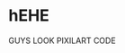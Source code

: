 # hEHE
GUYS LOOK PIXILART CODE

<!DOCTYPE html>
<html lang="en">
<head>
<meta charset="utf-8">
<meta name="viewport" content="width=device-width, initial-scale=1">

<meta name="csrf-token" content="XSi3mm2FZqxCG1iKU2TsW0kjMr8Ez2qxz6XJs8qU">
<title>Pixilart </title>
<meta name="description" content="Pixilart, free online drawing editor and social platform for all ages. Create game sprites, make pixel art, animated GIFs, share artwork and socialize online.">
<meta property="og:description" content="Pixilart, free online drawing editor and social platform for all ages. Create game sprites, make pixel art, animated GIFs, share artwork and socialize online." />
<link rel="canonical" href="http://www.pixilart.com" itemprop="url">
<meta name="keywords" content="pixilart, pixelart, pixel art, pixel, art, drawing, pixel drawing, online drawing, pixel drawing online, make pixel art, make pixil art, pixil, social pixel">
<meta name="copyright" content="Copyright 2022 Pixilart, LLC">

<link rel="preconnect" href="https://fonts.googleapis.com">
<link rel="preconnect" href="https://fonts.gstatic.com" crossorigin>
<link href="https://fonts.googleapis.com/css?family=Roboto:100,400,500,900" rel="stylesheet">

<link href="/css/font-feather.css?v=1.2.3" rel="stylesheet" type="text/css">


<meta name="twitter:card" content="summary_large_image">
<meta name="twitter:creator" content="@pixil_art">

<meta property="og:image" content="https://cdn.pixil.digital/public/share/share-image-2.png" />
<meta property="og:image:width" content="1200" />
<meta property="og:image:height" content="630" />
<meta property="og:title" content="Pixilart - Share & Create Art Online" />

<meta property="fb:app_id" content="421508937871104" />
<meta property="og:url" content="https://www.pixilart.com" />
<meta property="og:type" content="application" />
<meta property="og:site_name" content="Pixilart" />
<meta property="fb:admins" content="244937025609196" />

<meta name="tz" content="2022-04-06 20:30:31">
<meta name="check_user_id" content="1060938">
<meta name="user_meta" content='{"id":1060938,"first_name":"","last_name":"","username":"non3","profile_picture":"https:\/\/cdn.pixilart.com\/images\/user\/profile\/small\/44c74a7c961ee2e.png?v=1649103597","is_online":true}'>
<meta name="is_restricted" content='0'>
<meta name="check_logged_in" content="1">



<script type="text/javascript">
	// Google Anayltics
	function gaA(id) {
	    window.ga=window.ga||function(){(ga.q=ga.q||[]).push(arguments)};ga.l=+new Date;
	    ga('create', id, 'auto');
	    ga('send', 'pageview');
	}

	window.gaTrack = function(path, title) {
	    ga('set', { page: path, title: title });
	    ga('send', 'pageview');
	}

	gaA('UA-40962823-3');
</script>
<script src="https://www.gstatic.com/firebasejs/8.0.1/firebase-app.js"></script>
<script src="https://www.gstatic.com/firebasejs/8.0.1/firebase-messaging.js"></script>
<script src="/js/pixshop.js?v=1.5.2.4.4" defer></script>
<script src="/js/app.js?v=1.5.1.1.1.5.7" defer></script>

<script src="//www.google-analytics.com/analytics.js"></script>
<script type="text/javascript">
var tyche = { 
    mode: "tyche", 
    config: "//config.playwire.com/1024450/v2/websites/73196/banner.json",
    passiveMode: true, 
};
</script>
<script id="tyche" async src="//cdn.intergi.com/hera/tyche.js" type="text/javascript"></script>
<link href="/css/app.css?ver=1.8.4.9.0" rel="stylesheet">

<link rel="apple-touch-icon" sizes="180x180" href="/images/favicon/apple-touch-icon.png?v=gw6qNMPWjl2">
<link rel="icon" type="image/png" sizes="16x16" href="/images/favicon/favicon-16x16.png?v=gw6qNMPWjl2">
<link rel="icon" type="image/png" sizes="32x32" href="/images/favicon/favicon-32x32.png?v=gw6qNMPWjl2">
<link rel="icon" type="image/png" sizes="192x192" href="/images/favicon/android-chrome-192x192.png?v=gw6qNMPWjl2">
<link rel="manifest" href="/manifest.json?v=gw6qNMPWjl5">
<link rel="mask-icon" href="/images/favicon/safari-pinned-tab.svg?v=gw6qNMPWjl2" color="#e74d3c">
<meta name="apple-mobile-web-app-title" content="Pixilart">
<meta name="application-name" content="Pixilart">
<meta name="theme-color" content="#FFFFFF">
<script>
        var _cdn = 'https://cdn.pixil.digital'; //https://cdn.pixilart.com';
        var _cdn_art = 'https://art.pixilart.com'; //'https://art.pixilart.com';
        var do_cdn = 'https://pixil.nyc3.digitaloceanspaces.com'; // 'https://pixil.nyc3.digitaloceanspaces.com'
    </script>
<meta name="google-site-verification" content="XLfESLCOwTg9ekpy5ozJHe2ooDxloKDFiSc5xeeheJo" />
<meta name="msvalidate.01" content="F66B99A94EB4AB287B2EFFB912F599AB" />
<script type="application/ld+json">
        {
          "@context": "http://schema.org",
          "@type": "Website",
          "name": "Pixilart",
          "url": "http://www.pixilart.com",
          "sameAs": [
            "https://www.facebook.com/pixilart",
            "https://www.instagram.com/pixilart",
            "https://www.twitter.com/pixil_art"
          ],
          "potentialAction": {
            "@type": "SearchAction",
            "target": "https://www.pixilart.com/search?term={search_term_string}",
            "query-input": "required name=search_term_string"
          }
        }
    </script>
</head>
<div id="temp-theme">
<style>
    :root {
                    
    			--bg-main: #1a1b1e;
				--bg-main-sec: #0c0f10;
				--bg-sec: #2c2f32;
				--bg-ltr: #2c2f32;
				--bg-ltrh: #3c4043;
				--bg-lrhr: #484d51;
				--bg-br: #3c4043;
				--dk-white: #FFF;
				--dk-black: #000;
				--dk-light: #EEE;
    		
            }
    </style>
</div>
<body class="sidebar-always   dk  ">
<div id="app">
<nav class="navbar navbar-custom fixed-top navbar-expand-md navbar-light navbar-boxs">
<div class="container max text-center">
<div class="left full d-flex">
<button class="home-nav-btn btn btn-light bt-light-dk btnov btn-menu mr-3" type="button">
<i class="ft ft-icon-menu" aria-hidden="true"></i>
</button>
<ul class="navbar-nav lf left-align d-none d-md-block">
<li class="nav-item nav-icon-inline mr-3">
<a class="navbar-brand mr-0" href="http://www.pixilart.com">
<img src="/images/public/logo-plain-lg.png" alt="Pixilart" height="30px" width="35px" class="pp" />
</a>
</li>
</ul>
<a class="navbar-brand d-md-none full" href="/">
<img src="/images/public/logo_pixilart_simple_black.png" width="135px" height="24px" alt="Pixilart" class="pp light-mode-visible lgp" />
<img src="/images/public/logo_pixilart_simple_white.png" width="135px" height="24px" alt="Pixilart" class="pp dark-mode-visible lgp" />
</a>
<navbar-search class="nav-search-wrapper mr-2"></navbar-search>
<button class="btn btn-light bt-light-dk search-nav-btn btnov btn-menu ml-3 d-md-none" type="button">
<i class="ft ft-icon-search" aria-hidden="true"></i>
</button>
</div>
<div class="center full d-none d-lg-flex justify-content-center">
<ul class="navbar-nav rt right-align">
<li class="nav-item nav-icon-inline  active ">
<a href="/" class="nav-link">
<i class="ic_a home u_i" data-sec="ft ft-icon-home" aria-hidden="true"></i> <span class="f-sm ttu item-text">Home</span>
</a>
</li>
<li class="nav-item nav-icon-inline ">
<a href="/gallery" class="nav-link">
<i class="ic_a explore u_i" data-sec="ft ft-icon-compass" aria-hidden="true"></i> <span class="f-sm ttu item-text">Gallery</span>
</a>
</li>
<li class="nav-item nav-icon-inline ">
<a href="/comics" class="nav-link">
<i class="ic_a comics u_i" data-sec="ft ft-icon-book" aria-hidden="true"></i> <span class="f-sm ttu item-text">Comics</span>
</a>
</li>
<li class="nav-item nav-icon-inline ">
<a href="/challenges" class="nav-link">
<i class="ic_a challenges_b u_i" data-sec="ft ft-icon-check-square" aria-hidden="true"></i> <span class="f-sm ttu item-text">Challenges</span>
</a>
</li>
</ul>
</div>
<div class="right full d-none d-md-inline">
<ul class="navbar-nav rt right-align">

<li class="nav-item nav-icon-inline d-flex align-items-center rl mr-2">
<div class="rl">
<a href="/draw" class="nav-link f-lg navbar-drawing up has-up">
<i class="ft ft-icon-edit-2 mr-1" aria-hidden="true"></i> <span class="f-sm ttu">Start Drawing</span>
</a>
<navbar-upload :username="'non3'">
</navbar-upload>
</div>
</li>
<li class="nav-item nav-icon-inline mr-3">
<navbar-notifications :count="0"></navbar-notifications>
</li>
<li class="nav-item dropdown align-items-center  d-flex  ">
<a id="user-header-dropdown" class="dropdown-toggle hide-carrot" href="#" role="button" data-toggle="dropdown" aria-haspopup="true" aria-expanded="false" v-pre>
<img src="https://cdn.pixilart.com/images/user/profile/medium/44c74a7c961ee2e.png?v=1649103597" width="35px" class="profile-image circle" alt="non3" />
</a>
<div class="dropdown-menu cttop dropdown-menu-right" aria-labelledby="user-header-dropdown">
<a class="dropdown-item" href="/non3">
<img src="https://cdn.pixilart.com/images/user/profile/medium/44c74a7c961ee2e.png?v=1649103597" width="20px" class="profile-image circle mr-2" alt="non3" /> Profile
</a>
<div class="dropdown-divider"></div>
<a class="dropdown-item d-flex align-items-center" href="/non3/gallery">
<div class="full">My Gallery</div> <i class="ft ft-icon-image ml-3" aria-hidden="true"></i>
</a>
<a class="dropdown-item d-flex align-items-center" href="/non3/photos">
<div class="full">My Photos</div> <i class="ft ft-icon-camera ml-3" aria-hidden="true"></i>
</a>
<a class="dropdown-item d-flex align-items-center" href="/non3/groups">
<div class="full">My Groups</div> <i class="ft ft-icon-users ml-3" aria-hidden="true"></i>
</a>
<a class="dropdown-item d-flex align-items-center" href="/settings">
<div class="full">Settings</div> <i class="ft ft-icon-settings ml-3" aria-hidden="true"></i>
</a>
<div class="dropdown-divider"></div>
<a class="dropdown-item d-flex align-items-center" href="#" onclick="event.preventDefault(); document.getElementById('logout-form').submit();">
<div class="full">Logout</div> <i class="ft ft-icon-log-out ml-3" aria-hidden="true"></i>
</a>
<form id="logout-form" action="/logout" method="POST" style="display: none;">
<input type="hidden" name="_token" value="XSi3mm2FZqxCG1iKU2TsW0kjMr8Ez2qxz6XJs8qU"> </form>
<div class="dropdown-divider"></div>
<a class="dropdown-item d-flex align-items-center" href="#" data-toggle="modal" data-target="#modal-theme">
<div class="full">Display</div> <i class="ft ft-icon-monitor ml-3" aria-hidden="true"></i>
</a>
</div>
</li>
</ul>
</div>
</div>
</nav>
<div class="sidebar-cancel-wrapper"></div>
<aside class="app-nav" id="app-nav">
<div class="app-nav-wrapper sb">
<div class="text-center mb-3 only-xlg">
<a href="/">
<img src="/images/public/logo_pixilart_simple_black.png" alt="Pixilart" class="pp light-mode-visible lgp" />
<img src="/images/public/logo_pixilart_simple_white.png" alt="Pixilart" class="pp dark-mode-visible lgp" />
</a>
</div>
<div class="user-setup">
<div class="d-block d-md-none user-mobile-icons">
<div class="mb-1">
<a href="/settings" class="btn btn-light bt-light-dk">
<i class="ft ft-icon-settings" aria-hidden="true"></i>
</a>
</div>
</div>
<div class="d-block d-md-none user-mobile-icons right">
<div class="mb-1">
<a href="/notifications" class="btn btnov btn-light bt-light-dk">
<i class="ft ft-icon-bell" aria-hidden="true"></i>
<text-notification-count class="btn-badge" :count="0"></text-notification-count>
</a>
</div>
</div>
<a href="/non3" class="d-flex nd justify-content-center pt-3 pb-3 mb-2 text-center sidebar-profile-pic">
<div>
<img src="https://cdn.pixilart.com/images/user/profile/medium/44c74a7c961ee2e.png?v=1649103597" class="profile-image circle" alt="non3" />
<div class="mt-2 f-lg">
<div class="color-black lbld nd">
StrawberryCrepe
<div class="f-xs color-gray">
@non3
</div>
</div>
</div>
</div>
</a>
</div>
<ul class="app-nav-list mb-0">

<li class="d-block d-md-none">
<a href="/draw" class="bg-drawing color-white f-ttu nowrap brr">
<i class="ft ft-icon-edit-2" aria-hidden="true"></i> Start Drawing
</a>
</li>
<li class="d-block d-md-none">
<div class="divider"></div>
</li>

<li>
<a href="/" class="active">
<i class="ic_a home u_i" data-sec="ft ft-icon-home" aria-hidden="true"></i> Home
</a>
</li>
<li>
<a href="/gallery">
<i class="ic_a explore u_i" data-sec="ft ft-icon-compass" aria-hidden="true"></i> Gallery
</a>
</li>
<li>
<a href="/digital">
<i class="ic_a digital u_i" data-sec="ft ft-icon-image" aria-hidden="true"></i> Digital Art
</a>
</li>
<li>
<a href="/challenges">
<i class="ic_a challenges_b u_i" data-sec="ft ft-icon-check-square" aria-hidden="true"></i> Challenges
</a>
</li>
<li>
<a href="/groups">
<i class="ic_a groups u_i" data-sec="ft ft-icon-grid" aria-hidden="true"></i> Groups
</a>
</li>
<li>
<a href="/contests">
<i class="ic_a contests u_i" data-sec="ft ft-icon-award" aria-hidden="true"></i> Contests
</a>
</li>
<li>
<a href="/online" class="d-none d-lg-block  ">
<i class="ic_a online u_i" data-sec="ft ft-icon-users" aria-hidden="true"></i> Online
</a>
</li>
<li>
<a href="/comics">
<i class="ic_a comics u_i" data-sec="ft ft-icon-book" aria-hidden="true"></i> Comics
 </a>
</li>
<li>
<a href="/palettes">
<i class="ic_a palettes u_i" data-sec="ft ft-icon-droplet" aria-hidden="true"></i> Palettes
</a>
</li>
<li>
<a href="/requests">
<i class="ic_a requests u_i" data-sec="ft ft-icon-file-plus" aria-hidden="true"></i> Requests
</a>
</li>
<li>
<a href="/forum">
<i class="ic_a forums u_i" data-sec="ft ft-icon-message-circle" aria-hidden="true"></i> Forums
</a>
</li>

<li class="d-block d-md-none">
<div class="divider"></div>
</li>
<li class="d-block d-md-none">
<a href="#" data-toggle="modal" data-target="#modal-theme">
<i class="ic_a display u_i" data-sec="ft ft-icon-bell" aria-hidden="true"></i> Display
</a>
</li>
<li class="d-block d-md-none">
<a href="/notifications">
<i class="ic_a notifications u_i" data-sec="ft ft-icon-bell" aria-hidden="true"></i> Notifications
</a>
</li>
<li class="d-block d-md-none">
<a href="/settings">
<i class="ic_a settings u_i" data-sec="ft ft-icon-settings" aria-hidden="true"></i> Settings
</a>
</li>
<li class="d-block d-md-none">
<a href="#" onclick="event.preventDefault(); document.getElementById('logout-form').submit();">
<i class="ic_a logout u_i" data-sec="ft ft-icon-log-out" aria-hidden="true"></i> Logout
</a>
</li>

<li>
<div class="divider"></div>
</li>

<li>
<a href="/shop">
<i class="ic_a shop u_i" data-sec="ft ft-icon-shopping-cart" aria-hidden="true"></i> Shop
<shop-cart-count class="badge badge-primary float-right" :count="0"></shop-cart-count>
</a>
</li>
<li>
<div class="divider"></div>
</li>
</ul>
<ul class="app-nav-list-small mb-0">
<li>
<a href="/tutorials" class="active">
Tutorials
</a>
</li>
<li>
<a href="/gallery/topics" class="active">
Topics
</a>
</li>
<li>
<a href="/events" class="active">
Events
</a>
</li>
<li>
<a href="/bases" class="active">
Bases
</a>
</li>
<li>
<a href="/help" class="active">
Help
</a>
</li>
<li>
<a href="/about" class="active">
About
</a>
</li>
<li>
<a href="/help/contact" class="active">
Contact Us
</a>
</li>
<li>
<a href="/mobile" class="active">
Mobile App
</a>
</li>
<li>
<a href="/help/parents" class="active">
Parents &amp; Teachers
</a>
</li>
<li>
<a href="/privacy" class="active">
Privacy Policy
</a>
</li>
<li>
<a href="/terms" class="active">
Terms of Use
</a>
</li>
<li>
<a href="/shop/status" class="active">
Shop Order Lookup
</a>
</li>
<li>
<div class="divider"></div>
</li>
<li class="norm">
Copyright 2022 Pixilart, LLC
</li>
<li>
<div class="divider"></div>
</li>
</ul>
<ul class="app-nav-list mb-0">
 <li>
<div class="divider"></div>
</li>
<li>
<div class="social-media-sidebar d-flex text-center justify-content-around">
<a href="https://www.facebook.com/pixilart"><i class="fa fa-facebook-square"></i></a>
<a href="https://www.instagram.com/pixilart"><i class="fa fa-instagram"></i></a>
<a href="https://www.twitter.com/pixil_art"><i class="fa fa-twitter"></i></a>
<a href="https://www.youtube.com/c/pixilart?sub_confirmation=1"><i class="fa fa-youtube-play"></i></a>
</div>
</li>
</ul>
</div>
</aside>
<main class="py-4 nav-t main-content  ">
<div class="container rep">
<div class="row">
<div class="col-sm-12 col-md-3 d-none d-lg-block d-xl-block">
<div class="sdw">
<div class="panel mb-3 ckie copy-md callout" data-cookie-number="true" data-cookie-type="show" data-cookie="challenge" data-cookie-value="1287" style="display:none">
<div class="panel-close ckie-close">
<i class="ft ft-icon-x" aria-hidden="true"></i>
</div>
<div class="panel-header d-flex align-items-center">
<div class="full">
Daily Drawing Challenge
</div>
</div>
<div class="panel-body">
Today's Challenge: Pineapple
</div>
<div class="panel-body brt nowrap">
<a href="/draw/?ha=challenge" class="btn btn-outline-primary btn-sm mr-1">Start Drawing</a>
<a href="/challenges" class="btn btn-light bt-light-dk btn-sm">View Entries</a>
</div>
</div>
<panel-staff-picks></panel-staff-picks>
<div class="mt-3">
<div class="panel">
<div class="panel-header">
Trending Artists
<span class="float-right">
<i class="ft ft-icon-help-circle" aria-hidden="true" data-toggle="tooltip" data-placement="top" title="Trending 15 artists (random order)"></i>
</span>
</div>
<div class="panel-body user-list">
<div class="d-flex user-list-item align-items-center">
<div class="user-image mr-2">
<a href="/bahzil">
<user-image :image="'https://cdn.pixilart.com/images/user/profile/medium/1cfbd9c64994235.png?v=1649263685'" :id="128077" class="rl" :size="'medium'" :username="'Bahzil'"></user-image>
</a>
</div>
<div class="d-flex full user-name align-items-center justify-content-between rl">
<div class="nlh">
<a href="/bahzil">
<user-name :username="'Bahzil'" :first-name="&quot;Birth in 12 day&quot;" :id="128077" :split="true">
</user-name>
</a>
</div>
<user-follow class="abso r" :id="'128077'" :status="0" :btn-size="'btn-sm'"></user-follow>
</div>
</div> <div class="d-flex user-list-item align-items-center">
<div class="user-image mr-2">
<a href="/jerboadraws">
<user-image :image="'https://cdn.pixilart.com/images/user/profile/medium/8f2493c90d7b2ba.png?v=1649083759'" :id="184755" class="rl" :size="'medium'" :username="'JerboaDraws'"></user-image>
</a>
</div>
<div class="d-flex full user-name align-items-center justify-content-between rl">
<div class="nlh">
<a href="/jerboadraws">
<user-name :username="'JerboaDraws'" :first-name="&quot;Simone&quot;" :id="184755" :split="true">
</user-name>
</a>
</div>
<user-follow class="abso r" :id="'184755'" :status="0" :btn-size="'btn-sm'"></user-follow>
</div>
</div> <div class="d-flex user-list-item align-items-center">
<div class="user-image mr-2">
<a href="/k9storage">
<user-image :image="'https://cdn.pixilart.com/images/user/profile/medium/84c468ffacf4826.png?v=1649221521'" :id="242803" class="rl" :size="'medium'" :username="'K9Storage'"></user-image>
</a>
</div>
<div class="d-flex full user-name align-items-center justify-content-between rl">
<div class="nlh">
<a href="/k9storage">
<user-name :username="'K9Storage'" :first-name="&quot;Mmm Apple Pie&quot;" :id="242803" :split="true">
</user-name>
</a>
</div>
<user-follow class="abso r" :id="'242803'" :status="0" :btn-size="'btn-sm'"></user-follow>
</div>
</div> <div class="d-flex user-list-item align-items-center">
<div class="user-image mr-2">
<a href="/mekko4dev">
<user-image :image="'https://cdn.pixilart.com/images/user/profile/medium/a1d8e56ef933d14.png?v=1649180277'" :id="272731" class="rl" :size="'medium'" :username="'Mekko4dev'"></user-image>
</a>
</div>
<div class="d-flex full user-name align-items-center justify-content-between rl">
<div class="nlh">
<a href="/mekko4dev">
<user-name :username="'Mekko4dev'" :first-name="&quot;Mekko&quot;" :id="272731" :split="true">
</user-name>
</a>
</div>
<user-follow class="abso r" :id="'272731'" :status="0" :btn-size="'btn-sm'"></user-follow>
</div>
</div> </div>
</div>
</div>
</div>
</div>
<div class="col-sm-12 col-md-8 col-lg-6">
<div class="panel mb-3 d-none d-lg-block hide-m-h">
<div class="panel-header p-2 px-3 pb-2">
<div class="d-flex align-items-center justify-content-between">
Watching
<panel-header-toggle :id="'home_watch'">
</panel-header-toggle>
</div>
</div>
<div class="panel-body pt-0">
<panel-image-carousel :type="'art'" :link="'extras/watching'" :auto-scroll="false" :hide-dots="true" :cols="5" :cols-mobile="3" :height="160" :in-view="true" :filter="'following'" :keep-scroll="true" :simple-image="true" :show-controls="true" :thumbs-only="true">
</panel-image-carousel>
</div>
</div>
<new-post :user-image="'https://cdn.pixilart.com/images/user/profile/small/44c74a7c961ee2e.png?v=1649103597'"></new-post>
<div class="place-md-here d-none d-lg-block">
</div>
<activity-feed :user-image="'https://cdn.pixilart.com/images/user/profile/small/44c74a7c961ee2e.png?v=1649103597'" :can-filter="true">
</activity-feed>
</div>
<div class="col-sm-12 col-md-4 col-lg-3">
<div class="sdw">
<div id="picture-of-the-day">
<panel-potd :art="{&quot;id&quot;:15716623,&quot;unqid&quot;:&quot;988142224112&quot;,&quot;user_id&quot;:230662,&quot;width&quot;:80,&quot;height&quot;:80,&quot;pixel_size&quot;:18,&quot;views&quot;:4111,&quot;edits&quot;:0,&quot;photo_status&quot;:1,&quot;title&quot;:&quot;Cherubs&quot;,&quot;description&quot;:&quot;My husband and I as cherubs! Not a huge fan of the cherub fade - next time I will experiment with dithering instead of lowering opacity. SSOL = Summer Shores Of Love!&quot;,&quot;is_user&quot;:1,&quot;is_gif&quot;:1,&quot;last_updated&quot;:&quot;0000-00-00 00:00:00&quot;,&quot;is_deleted&quot;:&quot;0&quot;,&quot;can_edit&quot;:0,&quot;is_collab&quot;:0,&quot;is_traced&quot;:0,&quot;edit_id&quot;:null,&quot;lock_comments&quot;:0,&quot;is_approved&quot;:1,&quot;created_at&quot;:&quot;2022-03-28 23:36:19&quot;,&quot;updated_at&quot;:&quot;2022-03-29 08:20:50&quot;,&quot;is_shoppable&quot;:1,&quot;is_public_shop&quot;:0,&quot;group_id&quot;:0,&quot;image_id&quot;:&quot;988142224112&quot;,&quot;has_replay&quot;:0,&quot;app_id&quot;:0,&quot;color_id&quot;:0,&quot;program_id&quot;:5,&quot;image_url&quot;:&quot;https:\/\/art.pixilart.com\/thumb\/988142224112.png&quot;,&quot;full_image_url&quot;:&quot;https:\/\/art.pixilart.com\/988142224112.gif&quot;,&quot;url&quot;:&quot;\/art\/cherubs-988142224112&quot;,&quot;likes_count&quot;:1565,&quot;comments_count&quot;:79,&quot;size_width&quot;:1440,&quot;size_height&quot;:1440,&quot;uid&quot;:&quot;2defb&quot;,&quot;type&quot;:&quot;art&quot;,&quot;is_public&quot;:true,&quot;liked&quot;:false,&quot;user&quot;:{&quot;id&quot;:230662,&quot;idu&quot;:&quot;6618a8bacfc834c&quot;,&quot;updated_at&quot;:&quot;2022-03-29 19:53:46&quot;,&quot;username&quot;:&quot;SpiraledOut&quot;,&quot;first_name&quot;:&quot;Dani&quot;,&quot;last_name&quot;:&quot;&quot;,&quot;profile_picture&quot;:&quot;https:\/\/cdn.pixilart.com\/images\/user\/profile\/small\/6618a8bacfc834c.png?v=1648583626&quot;,&quot;is_online&quot;:true}}"></panel-potd>
</div>
<div class="mt-3">
<div class="panel">
<div class="panel-header">
Who to follow
</div>
<div class="panel-body user-list">
<div class="d-flex user-list-item align-items-center">
<div class="user-image mr-2">
<a href="/aero7627">
<user-image :image="'https://cdn.pixilart.com/images/user/profile/medium/d3532697d7e7e03.png?v=1649268722'" :id="1166824" class="rl" :size="'medium'" :username="'Aero7627'"></user-image>
</a>
</div>
<div class="d-flex full user-name align-items-center justify-content-between rl">
<div class="nlh">
<a href="/aero7627">
<user-name :username="'Aero7627'" :first-name="&quot;&quot;" :id="1166824" :split="true">
</user-name>
</a>
</div>
<user-follow class="abso r" :id="'1166824'" :status="0" :btn-size="'btn-sm'"></user-follow>
</div>
</div> <div class="d-flex user-list-item align-items-center">
<div class="user-image mr-2">
<a href="/minecraft0715">
<user-image :image="'https://cdn.pixilart.com/images/user/profile/medium/fd1e27493592ec3.png?v=1649269768'" :id="1166869" class="rl" :size="'medium'" :username="'minecraft0715'"></user-image>
</a>
</div>
<div class="d-flex full user-name align-items-center justify-content-between rl">
<div class="nlh">
<a href="/minecraft0715">
<user-name :username="'minecraft0715'" :first-name="&quot;&quot;" :id="1166869" :split="true">
</user-name>
</a>
</div>
<user-follow class="abso r" :id="'1166869'" :status="0" :btn-size="'btn-sm'"></user-follow>
</div>
</div> <div class="d-flex user-list-item align-items-center">
<div class="user-image mr-2">
<a href="/teax">
<user-image :image="'https://cdn.pixilart.com/images/user/profile/medium/ed9bb9589e50b46.png?v=1649270083'" :id="1166881" class="rl" :size="'medium'" :username="'teax'"></user-image>
</a>
</div>
<div class="d-flex full user-name align-items-center justify-content-between rl">
<div class="nlh">
<a href="/teax">
<user-name :username="'teax'" :first-name="&quot;&quot;" :id="1166881" :split="true">
</user-name>
</a>
</div>
<user-follow class="abso r" :id="'1166881'" :status="0" :btn-size="'btn-sm'"></user-follow>
</div>
</div> </div>
</div> </div>
<ads-append class="mt-3" :script="'//m2d.m2.ai/pghb.pixilhome.js'" :include-mobile="true" :type="'med_rect_atf'">
</ads-append>
<div class="mt-3">
<div class="panel">
<div class="panel-header">
Featured Group
</div>
<div class="panel-body card-nb">
<group-card :group="{&quot;id&quot;:1189,&quot;user_id&quot;:65575,&quot;unqid&quot;:&quot;e9ad4f44a8&quot;,&quot;name&quot;:&quot;I wanna see ur Artwork&quot;,&quot;description&quot;:&quot;Post your artworks here! If you wanna be in this group please feel free to post it on my wall and ask! Anybody is allowed to join, no matter what level you are at, at drawing. ^^ And please check out my tiktok as well! TikTok User: @_saltyminty_&quot;,&quot;tags&quot;:&quot;&quot;,&quot;category_id&quot;:5,&quot;website&quot;:&quot;&quot;,&quot;status_id&quot;:1,&quot;is_published&quot;:1,&quot;accept_public_art&quot;:1,&quot;is_approved&quot;:1,&quot;is_cover_set&quot;:1,&quot;is_cover_up&quot;:1,&quot;can_discuss&quot;:0,&quot;url&quot;:&quot;\/post-your-otps-here-e9ad4f44a8&quot;,&quot;created_at&quot;:&quot;2018-02-05 08:30:58&quot;,&quot;updated_at&quot;:&quot;2021-01-29 21:07:13&quot;,&quot;accept_reqs&quot;:0,&quot;accept_photos&quot;:0,&quot;landing_page&quot;:&quot;gallery&quot;,&quot;is_following&quot;:0,&quot;username&quot;:&quot;post-your-otps-here-e9ad4f44a8&quot;,&quot;image_src&quot;:&quot;https:\/\/cdn.pixilart.com\/images\/group\/main\/large\/e9ad4f44a8.png?v=1611954433&quot;,&quot;header_image_src&quot;:&quot;https:\/\/cdn.pixilart.com\/images\/group\/header\/e9ad4f44a8.png?v=1611954433&quot;,&quot;header_image_src_small&quot;:&quot;https:\/\/cdn.pixilart.com\/images\/group\/header\/small\/e9ad4f44a8.png?v=1611954433&quot;,&quot;follower_count&quot;:6295,&quot;drawing_count&quot;:713,&quot;member_count&quot;:58,&quot;category&quot;:{&quot;id&quot;:5,&quot;name&quot;:&quot;For Fun&quot;}}" :hide-description="true">
</group-card>
</div>
</div>
</div>
</div>
</div>
</div>
</div>
<modal-post :user="{&quot;id&quot;:1060938,&quot;username&quot;:&quot;non3&quot;,&quot;first_name&quot;:&quot;StrawberryCrepe&quot;,&quot;last_name&quot;:&quot;&quot;,&quot;type&quot;:0,&quot;idu&quot;:&quot;44c74a7c961ee2e&quot;,&quot;last_activity&quot;:&quot;2022-04-06 20:23:16&quot;,&quot;about_user&quot;:&quot;REMAKE:\r\nHello! My name is Non3, you can call me Kash or Crepe.\r\nMy pronouns are they\/them but she\/her is fine.\r\nI speak Spanish and English\r\nI like cookie run games, and my favorite cookies are crepe, strawberry, and kumiho!\r\nMy alt acc is @V1RU5 please follow it!\r\nSome people you should follow are @cookierunfan and @Lunarphaseeeee\r\nDSMP fans DNI!\r\n\ud83e\udd0d&quot;,&quot;website&quot;:&quot;https:\/\/resite.link\/Non3&quot;,&quot;join_date&quot;:&quot;February 12, 2022&quot;,&quot;status&quot;:&quot;0&quot;,&quot;bg_top&quot;:&quot;-608.18741749214&quot;,&quot;disable_wall&quot;:0,&quot;does_requests&quot;:1,&quot;created_at&quot;:&quot;2022-02-12 00:44:41&quot;,&quot;is_restricted&quot;:0,&quot;profile_picture&quot;:&quot;https:\/\/cdn.pixilart.com\/images\/user\/profile\/small\/44c74a7c961ee2e.png?v=1649103597&quot;,&quot;profile_picture_large&quot;:&quot;https:\/\/cdn.pixilart.com\/images\/user\/profile\/large\/44c74a7c961ee2e.png?v=1649103597&quot;,&quot;header_picture&quot;:&quot;https:\/\/cdn.pixilart.com\/images\/user\/header\/thumbs\/44c74a7c961ee2e.png?v=1649103597&quot;,&quot;header_picture_large&quot;:&quot;https:\/\/cdn.pixilart.com\/images\/user\/header\/44c74a7c961ee2e.png?v=1649103597&quot;,&quot;following&quot;:false,&quot;is_online&quot;:true}" :themes="[{&quot;id&quot;:12,&quot;name&quot;:&quot;default&quot;,&quot;category_id&quot;:&quot;2&quot;,&quot;background_image&quot;:&quot;https:\/\/cdn.pixilart.com\/images\/walls\/themes\/large\/12.png&quot;,&quot;background_size&quot;:&quot;cover&quot;,&quot;background_source&quot;:&quot;https:\/\/unsplash.com\/photos\/UdeDyN4K7S0&quot;,&quot;font_color&quot;:&quot;#9d0906&quot;,&quot;is_featured&quot;:1,&quot;created_at&quot;:&quot;2022-02-10 02:41:45&quot;,&quot;updated_at&quot;:&quot;2022-02-10 02:42:35&quot;,&quot;background_image_small&quot;:&quot;https:\/\/cdn.pixilart.com\/images\/walls\/themes\/small\/12.png&quot;,&quot;category&quot;:{&quot;id&quot;:2,&quot;name&quot;:&quot;Valentine&#039;s Day&quot;,&quot;status_id&quot;:0,&quot;created_at&quot;:&quot;2022-02-10 02:23:17&quot;,&quot;updated_at&quot;:&quot;2022-02-15 20:01:09&quot;}},{&quot;id&quot;:9,&quot;name&quot;:&quot;default&quot;,&quot;category_id&quot;:&quot;1&quot;,&quot;background_image&quot;:&quot;https:\/\/cdn.pixilart.com\/images\/walls\/themes\/large\/9.png&quot;,&quot;background_size&quot;:&quot;cover&quot;,&quot;background_source&quot;:&quot;https:\/\/unsplash.com\/photos\/IGtutkXikuc&quot;,&quot;font_color&quot;:&quot;#f2f8ff&quot;,&quot;is_featured&quot;:1,&quot;created_at&quot;:&quot;2022-02-10 02:35:50&quot;,&quot;updated_at&quot;:&quot;2022-02-10 02:42:42&quot;,&quot;background_image_small&quot;:&quot;https:\/\/cdn.pixilart.com\/images\/walls\/themes\/small\/9.png&quot;,&quot;category&quot;:{&quot;id&quot;:1,&quot;name&quot;:&quot;Gradients&quot;,&quot;status_id&quot;:1,&quot;created_at&quot;:&quot;2022-02-10 02:22:27&quot;,&quot;updated_at&quot;:&quot;2022-02-10 02:22:27&quot;}},{&quot;id&quot;:7,&quot;name&quot;:&quot;default&quot;,&quot;category_id&quot;:&quot;1&quot;,&quot;background_image&quot;:&quot;https:\/\/cdn.pixilart.com\/images\/walls\/themes\/large\/7.png&quot;,&quot;background_size&quot;:&quot;cover&quot;,&quot;background_source&quot;:&quot;https:\/\/unsplash.com\/photos\/6UizjUovOfo&quot;,&quot;font_color&quot;:&quot;#188834&quot;,&quot;is_featured&quot;:1,&quot;created_at&quot;:&quot;2022-02-10 02:33:51&quot;,&quot;updated_at&quot;:&quot;2022-02-10 02:42:46&quot;,&quot;background_image_small&quot;:&quot;https:\/\/cdn.pixilart.com\/images\/walls\/themes\/small\/7.png&quot;,&quot;category&quot;:{&quot;id&quot;:1,&quot;name&quot;:&quot;Gradients&quot;,&quot;status_id&quot;:1,&quot;created_at&quot;:&quot;2022-02-10 02:22:27&quot;,&quot;updated_at&quot;:&quot;2022-02-10 02:22:27&quot;}},{&quot;id&quot;:2,&quot;name&quot;:&quot;default&quot;,&quot;category_id&quot;:&quot;1&quot;,&quot;background_image&quot;:&quot;https:\/\/cdn.pixilart.com\/images\/walls\/themes\/large\/2.png&quot;,&quot;background_size&quot;:&quot;cover&quot;,&quot;background_source&quot;:&quot;https:\/\/unsplash.com\/photos\/ix_kUDzCczo&quot;,&quot;font_color&quot;:&quot;#ffebed&quot;,&quot;is_featured&quot;:1,&quot;created_at&quot;:&quot;2022-02-10 02:28:04&quot;,&quot;updated_at&quot;:&quot;2022-02-10 08:01:59&quot;,&quot;background_image_small&quot;:&quot;https:\/\/cdn.pixilart.com\/images\/walls\/themes\/small\/2.png&quot;,&quot;category&quot;:{&quot;id&quot;:1,&quot;name&quot;:&quot;Gradients&quot;,&quot;status_id&quot;:1,&quot;created_at&quot;:&quot;2022-02-10 02:22:27&quot;,&quot;updated_at&quot;:&quot;2022-02-10 02:22:27&quot;}}]">
</modal-post>
</main>
<response-error></response-error>
<response-success></response-success>

<modal-report></modal-report>
<modal-image></modal-image>
<modal-likes></modal-likes>
<modal-replay></modal-replay>
<modal-embed></modal-embed>
<art-uploaded :hide-btn="true" :programs="[{&quot;id&quot;:1,&quot;name&quot;:&quot;Pixilart&quot;,&quot;description&quot;:&quot;Free online pixel art tool&quot;,&quot;url&quot;:&quot;https:\/\/www.pixilart.com&quot;},{&quot;id&quot;:2,&quot;name&quot;:&quot;Photoshop&quot;,&quot;description&quot;:&quot;Adobe Photoshop is a raster graphics editor developed and published by Adobe Inc. for Windows and macOS.&quot;,&quot;url&quot;:&quot;https:\/\/www.adobe.com\/products\/photoshop.html&quot;},{&quot;id&quot;:3,&quot;name&quot;:&quot;MS Paint&quot;,&quot;description&quot;:&quot;Classic Microsoft Paint&quot;,&quot;url&quot;:&quot;https:\/\/support.microsoft.com\/en-us\/help\/4027344\/windows-10-get-microsoft-paint&quot;},{&quot;id&quot;:4,&quot;name&quot;:&quot;GIMP&quot;,&quot;description&quot;:&quot;GIMP is a free and open-source raster graphics editor used for image retouching and editing, free-form drawing, converting between different image formats, and more specialized tasks. GIMP is released under GPLv3+ licenses and is available for Linux, macO&quot;,&quot;url&quot;:&quot;https:\/\/www.gimp.org\/&quot;},{&quot;id&quot;:5,&quot;name&quot;:&quot;Aseprite&quot;,&quot;description&quot;:&quot;Sprite editor&quot;,&quot;url&quot;:&quot;https:\/\/www.aseprite.org\/&quot;},{&quot;id&quot;:6,&quot;name&quot;:&quot;Paint.NET&quot;,&quot;description&quot;:&quot;Paint.net is a freeware raster graphics editor program for Microsoft Windows, developed on the .NET Framework.&quot;,&quot;url&quot;:&quot;https:\/\/www.getpaint.net\/&quot;},{&quot;id&quot;:7,&quot;name&quot;:&quot;Other&quot;,&quot;description&quot;:&quot;Another pixel art program&quot;,&quot;url&quot;:&quot;https:\/\/www.pixilart.com&quot;},{&quot;id&quot;:8,&quot;name&quot;:&quot;GraphicsGale&quot;,&quot;description&quot;:&quot;Powerful tool for spriting and pixel art. GraphicsGale. Supports many formats, including .ico, .gif,&quot;,&quot;url&quot;:&quot;https:\/\/graphicsgale.com\/us\/&quot;},{&quot;id&quot;:9,&quot;name&quot;:&quot;GrafX2&quot;,&quot;description&quot;:&quot;GrafX2 is a bitmap graphics editor inspired by the Amiga programs Deluxe Paint and Brilliance. It is free software and distributed under GNU General Public License.&quot;,&quot;url&quot;:&quot;http:\/\/grafx2.chez.com&quot;},{&quot;id&quot;:10,&quot;name&quot;:&quot;Piskel&quot;,&quot;description&quot;:&quot;Online sprite editor&quot;,&quot;url&quot;:&quot;https:\/\/www.piskelapp.com&quot;}]">
</art-uploaded>
<modal-new-photo :hide-btn="true">
</modal-new-photo>

<user-card></user-card>
<modal-theme :default="'dkg'" :colors="{&quot;dk&quot;:&quot;\n\t    \t\t--bg-main: #1c1f2a;\n\t\t\t\t--bg-main-sec: #12141c;\n\t\t\t\t--bg-sec: #272c3a;\n\t\t\t\t--bg-ltr: #272c3a;\n\t\t\t\t--bg-ltrh: #303646;\n\t\t\t\t--bg-lrhr: #3c4253;\n\t\t\t\t--bg-br: #303646;\n\t\t\t\t--dk-white: #FFF;\n\t\t\t\t--dk-black: #000;\n\t\t\t\t--dk-light: #EEE;\n    \t\t&quot;,&quot;dkg&quot;:&quot;\n    \t\t\t--bg-main: #1a1b1e;\n\t\t\t\t--bg-main-sec: #0c0f10;\n\t\t\t\t--bg-sec: #2c2f32;\n\t\t\t\t--bg-ltr: #2c2f32;\n\t\t\t\t--bg-ltrh: #3c4043;\n\t\t\t\t--bg-lrhr: #484d51;\n\t\t\t\t--bg-br: #3c4043;\n\t\t\t\t--dk-white: #FFF;\n\t\t\t\t--dk-black: #000;\n\t\t\t\t--dk-light: #EEE;\n    \t\t&quot;}">
</modal-theme>
<push></push>
</div>

<script>
if ('serviceWorker' in navigator) {
    navigator.serviceWorker.register('/service-worker.js?v3', {
    	scope: '/'
    })
    .then(function(reg) {
      	//console.log('Successfully registered service worker', reg);
    }).catch(function(err) {
     	console.warn('Error whilst registering service worker', err);
    });
}
</script>

<form id="external-link-form" action="/url" method="POST" target="_blank" style="display: none;">
<input id="external-url" value="" name="url" type="hidden" />
<input type="hidden" name="_token" value="XSi3mm2FZqxCG1iKU2TsW0kjMr8Ez2qxz6XJs8qU"> </form>
</body>
</html>
